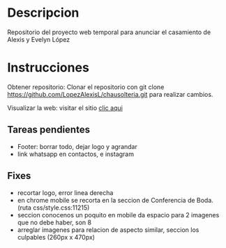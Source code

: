 # Descripcion

Repositorio del proyecto web temporal para anunciar el casamiento de Alexis y Evelyn López


# Instrucciones

Obtener repositorio: Clonar el repositorio con git clone https://github.com/LopezAlexisL/chausolteria.git para realizar cambios.

Visualizar la web: visitar el sitio [clic aqui](https://lopezalexisl.github.io/chausolteria/)

## Tareas pendientes

 - Footer: borrar todo, dejar logo y agrandar
 - link whatsapp en contactos, e instagram


## Fixes

 - recortar logo, error linea derecha
 - en chrome mobile se recorta en la seccion de Conferencia de Boda. (ruta css/style.css:11215)
 - seccion conocenos un poquito en mobile da espacio para 2 imagenes que no debe haber, son 8
 - arreglar imagenes para relacion de aspecto similar, seccion los culpables (260px x 470px)